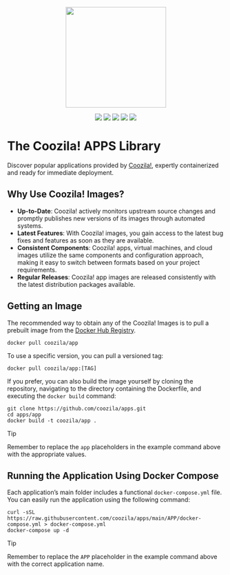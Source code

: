 <p align="center">
    <img width="233px" height="auto" src="https://www.coozila.com/static/themes/prometheus/img/coozila.png" />
</p>

<p align="center">
    <a href="https://twitter.com/coozila"><img src="https://badgen.net/badge/twitter/@coozila/1DA1F2?icon&label" /></a>
    <a href="https://github.com/coozila/apps"><img src="https://badgen.net/github/stars/coozila/apps?icon=github" /></a>
    <a href="https://github.com/coozila/apps"><img src="https://badgen.net/github/forks/coozila/apps?icon=github" /></a>
    <a href="https://facebook.com/coozila"><img src="https://badgen.net/badge/facebook/@coozila/1877F2?icon&label" /></a>
    <a href="https://opensource.org/licenses/MIT"><img src="https://badgen.net/static/license/MIT/blue" /></a>
</p>

# The Coozila! APPS Library

Discover popular applications provided by [Coozila!](https://coozila.com), expertly containerized and ready for immediate deployment.

## Why Use Coozila! Images?

- **Up-to-Date**: Coozila! actively monitors upstream source changes and promptly publishes new versions of its images through automated systems.
- **Latest Features**: With Coozila! images, you gain access to the latest bug fixes and features as soon as they are available.
- **Consistent Components**: Coozila! apps, virtual machines, and cloud images utilize the same components and configuration approach, making it easy to switch between formats based on your project requirements.
- **Regular Releases**: Coozila! app images are released consistently with the latest distribution packages available.

## Getting an Image

The recommended way to obtain any of the Coozila! Images is to pull a prebuilt image from the [Docker Hub Registry](https://hub.docker.com/r/coozila/).

```console
docker pull coozila/app
```

To use a specific version, you can pull a versioned tag:

```console
docker pull coozila/app:[TAG]
```

If you prefer, you can also build the image yourself by cloning the repository, navigating to the directory containing the Dockerfile, and executing the `docker build` command:

```console
git clone https://github.com/coozila/apps.git
cd apps/app
docker build -t coozila/app .
```

> [!TIP]
> Remember to replace the `app` placeholders in the example command above with the appropriate values.

## Running the Application Using Docker Compose

Each application’s main folder includes a functional `docker-compose.yml` file. You can easily run the application using the following command:

```console
curl -sSL https://raw.githubusercontent.com/coozila/apps/main/APP/docker-compose.yml > docker-compose.yml
docker-compose up -d
```

> [!TIP]
> Remember to replace the `APP` placeholder in the example command above with the correct application name.